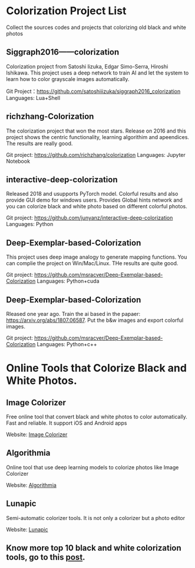 # Colorization Project List
Collect the sources codes and projects that colorizing old black and white photos

## Siggraph2016——colorization
Colorization project from Satoshi lizuka, Edgar Simo-Serra, Hiroshi Ishikawa. This project uses a deep network to train AI and let the system to learn how to color grayscale images automatically.

Git Project：https://github.com/satoshiiizuka/siggraph2016_colorization
Languages: Lua+Shell

## richzhang-Colorization
The colorization project that won the most stars. Release on 2016 and this project shows the centric functionality, learning algorithim and apeendices. The results are really good.

Git project: https://github.com/richzhang/colorization
Languages: Jupyter Notebook

## interactive-deep-colorization
Released 2018 and usupports PyTorch model. Colorful results and also provide GUI demo for windows users. Provides Global hints network and you can colorize black and white photo based on different colorful photos.

Git project: https://github.com/junyanz/interactive-deep-colorization
Languages: Python

## Deep-Exemplar-based-Colorization
This project uses deep image analogy to generate mapping functions. You can complie the project on Win/Mac/Linux. THe results are quite good.

Git project: https://github.com/msracver/Deep-Exemplar-based-Colorization
Languages: Python+cuda

## Deep-Exemplar-based-Colorization
Rleased one year ago. Train the ai based in the papaer: https://arxiv.org/abs/1807.06587. Put the b&w images and export colorful images.

Git project: https://github.com/msracver/Deep-Exemplar-based-Colorization
Languages: Python+c++

# Online Tools that Colorize Black and White Photos.

## Image Colorizer
Free online tool that convert black and white photos to color automatically. Fast and reliable. It support iOS and Android apps

Website: [Image Colorizer](https://imagecolorizer.com)

## Algorithmia
Online tool that use deep learning models to colorize photos like Image Colorizer

Website: [Algorithmia](https://demos.algorithmia.com/colorize-photos)

## Lunapic
Semi-automatic colorizer tools. It is not only a colorizer but a photo editor

Website: [Lunapic](https://www341.lunapic.com/editor/)

## Know more top 10 black and white colorization tools, go to this [post](https://imglarger.com/blog/image-colorizer-tools/).
